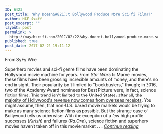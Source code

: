 ```yaml
---
ID: 6423
post_title: 'Why Doesn&#8217;t Bollywood Produce More Sci-fi Films?'
author: NSF Staff
post_excerpt: ""
layout: post
permalink: >
  http://nayahscifi.com/2017/02/22/why-doesnt-bollywood-produce-more-sci-fi-films/
published: true
post_date: 2017-02-22 19:11:12
---
```

From SyFy Wire

Superhero movies and sci-fi genre films have been dominating the Hollywood movie machine for years. From <em>Star Wars</em> to Marvel movies, these films have been grossing incredible amounts of money, and there's no end in sight. Their popularity isn't limited to "blockbusters," though; in 2016, two of the Academy Award nominees for Best Picture were, in fact, science fiction films. This trend isn't limited to the United States; after all, <a href="http://www.bbc.com/culture/story/20130620-is-china-hollywoods-future">the majority of Hollywood's revenue now comes from overseas receipts</a>. You might assume, then, that non-U.S. based movie markets would be trying to make as many science fiction films as possible. But the strange case of Bollywood tells us otherwise: With the exception of a few high profile successes (<em>Krrish</em>) and failures (<em>Ra.One</em>), science fiction and superhero movies haven’t taken off in this movie market . . . <a href="http://www.blastr.com/2017-2-21/why-doesnt-bollywood-produce-more-sci-fi-films"><em>Continue reading</em></a>